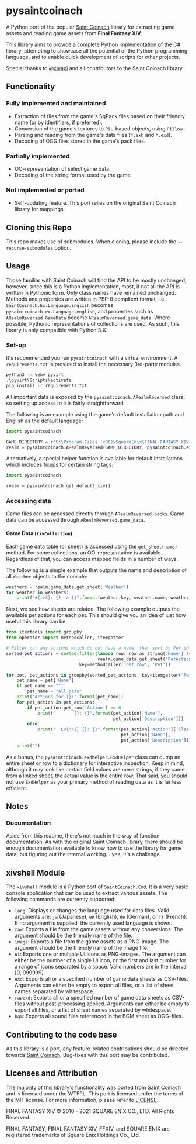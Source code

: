 # pysaintcoinach

A Python port of the popular [Saint Coinach](https://github.com/xivapi/SaintCoinach) library for extracting game assets and reading game assets from **Final Fantasy XIV**.

This library aims to provide a complete Python implementation of the C# library, attempting to showcase all the potential of the Python programming language, and to enable quick development of scripts for other projects.

Special thanks to @[xivapi](https://github.com/xivapi) and all contributors to the Saint Coinach library.

## Functionality

### Fully implemented and maintained

* Extraction of files from the game's SqPack files based on their friendly name (or by identifiers, if preferred).
* Conversion of the game's textures to `PIL`-based objects, using `Pillow`.
* Parsing and reading from the game's data files (`*.exh` and `*.exd`).
* Decoding of OGG files stored in the game's pack files.

### Partially implemented

* OO-representation of select game data.
* Decoding of the string format used by the game.

### Not implemented or ported

* Self-updating feature. This port relies on the original Saint Coinach library for mappings.

## Cloning this Repo

This repo makes use of submodules. When cloning, please include the `--recurse-submodules` option.

## Usage

Those familiar with Saint Coinach will find the API to be mostly unchanged; however, since this is a Python implementation, most, if not all the API is written in Pythonic form. Only class names have remained unchanged. Methods and properties are written in PEP-8 complient format, i.e. `SaintCoinach.Ex.Language.English` becomes `pysaintcoinach.ex.Language.english`, and properties such as `ARealmReversed.GameData` become `ARealmReversed.game_data`. Where possible, Pythonic representations of collections are used. As such, this library is only compatible with Python 3.X.

### Set-up

It's recommended you run `pysaintcoinach` with a virtual environment. A `requirements.txt` is provided to install the necessary 3rd-party modules.

```cmd
python3 -m venv pyvirt
.\pyvirt\Scripts\activate
pip install -r requirements.txt
```

All important data is exposed by the `pysaintcoinach.ARealmReversed` class, so setting up access to it is fairly straightforward.

The following is an example using the game's default installation path and English as the default language:

```python
import pysaintcoinach

GAME_DIRECTORY = r"C:\Program Files (x86)\SquareEnix\FINAL FANTASY XIV - A Realm Reborn"
realm = pysaintcoinach.ARealmReversed(GAME_DIRECTORY, pysaintcoinach.ex.Language.english)
```

Alternatively, a special helper function is available for default installations which includes fixups for certain string tags:

```python
import pysaintcoinach

realm = pysaintcoinach.get_default_xiv()
```

### Accessing data

Game files can be accessed directly through `ARealmReversed.packs`. Game data can be accessed through `ARealmReversed.game_data`.

#### Game Data (`XivCollection`)

Each game data table (or sheet) is accessed using the `get_sheet(name)` method. For some collections, an OO-representation is available. Regardless of that, you can access mapped fields in a number of ways.

The following is a simple example that outputs the name and description of all `Weather` objects to the console:

```python
weathers = realm.game_data.get_sheet('Weather')
for weather in weathers:
    print("#{:>3}: {} -> {}".format(weather.key, weather.name, weather.description))
```

Next, we see how sheets are related. The following example outputs the available pet actions for each pet. This should give you an idea of just how useful this library can be.

```python
from itertools import groupby
from operator import methodcaller, itemgetter

# Filter out any actions which do not have a name, then sort by Pet id for grouping.
sorted_pet_actions = sorted(filter(lambda row: row.as_string('Name') != "",
                                   realm.game_data.get_sheet('PetAction')),
                            key=methodcaller('get_raw', 'Pet'))

for pet, pet_actions in groupby(sorted_pet_actions, key=itemgetter('Pet')):
    pet_name = pet['Name']
    if pet_name == "":
        pet_name = "all pets"
    print("Actions for {}:".format(pet_name))
    for pet_action in pet_actions:
        if pet_action.get_raw('Action') == 0:
            print("       {}: {}".format(pet_action['Name'],
                                         pet_action['Description']))
        else:
            print("  Lv{:<2} {}: {}".format(pet_action['Action']['ClassJobLevel'],
                                            pet_action['Name'],
                                            pet_action['Description']))
    print("")
```

As a bonus, the `pysaintcoinach.exdhelper.ExdHelper` class can dump an entire sheet or row to a dictionary for interactive inspection. Keep in mind, although it may look like certain field values are mere strings, if they came from a linked sheet, the actual value is the entire row. That said, you should not use `ExdHelper` as your primary method of reading data as it is far less efficient.

## Notes

### Documentation

Aside from this readme, there's not much in the way of function documentation. As with the original Saint Coinach library, there should be enough documentation available to know how to use the library for game data, but figuring out the internal working... yea, it's a challenge.

## xivshell Module

The `xivshell` module is a Python port of `SaintCoinach.Cmd`.  It is a very basic console application that can be used to extract various assets. The following commands are currently supported:

* `lang`: Displays or changes the language used for data files. Valid arguments are: `ja` (Japanese), `en` (English), `de` (German), or `fr` (French). If no argument is supplied, the currently used language is shown.
* `raw`: Exports a file from the game assets without any conversions. The argument should be the friendly name of the file.
* `image`: Exports a file from the game assets as a PNG-image. The argument should be the friendly name of the image file.
* `ui`: Exports one or multiple UI icons as PNG-images. The argument can either be the number of a single UI icon, or the first and last number for a range of icons separated by a space. Valid numbers are in the interval \[0, 999999\].
* `exd`: Exports all or a specified number of game data sheets as CSV-files. Arguments can either be empty to export all files, or a list of sheet names separated by whitespace.
* `rawexd`: Exports all or a specified number of game data sheets as CSV-files without post-processing applied. Arguments can either be empty to export all files, or a list of sheet names separated by whitespace.
* `bgm`: Exports all sound files referenced in the BGM sheet as OGG-files.

## Contributing to the code base

As this library is a port, any feature-related contributions should be directed towards [Saint Coinach](https://github.com/xivapi/SaintCoinach). Bug-fixes with this port may be contributed.

## Licenses and Attribution

The majority of this library's functionality was ported from [Saint Coinach](https://github.com/xivapi/SaintCoinach) and is licensed under the WTFPL. This port is licensed under the terms of the MIT license. For more information, please refer to [LICENSE](LICENSE).

FINAL FANTASY XIV © 2010 - 2021 SQUARE ENIX CO., LTD. All Rights Reserved.

FINAL FANTASY, FINAL FANTASY XIV, FFXIV, and SQUARE ENIX are registered trademarks of Square Enix Holdings Co., Ltd.